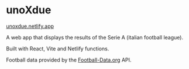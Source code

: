 # unoXdue

[unoxdue.netlify.app](https://unoxdue.netlify.app)

A web app that displays the results of the Serie A (italian football league).

Built with React, Vite and Netlify functions.

Football data provided by the [Football-Data.org](https://football-Data.org) API.
